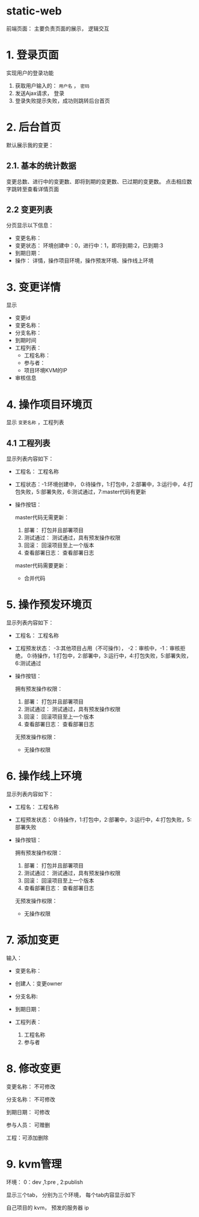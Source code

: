 # static-web

前端页面： 主要负责页面的展示， 逻辑交互

# 1. 登录页面

实现用户的登录功能

1.  获取用户输入的：  `用户名` ， `密码` 
2. 发送Ajax请求， 登录
3. 登录失败提示失败，成功则跳转后台首页

# 2. 后台首页

默认展示我的变更：

## 2.1. 基本的统计数据
 变更总数、进行中的变更数、即将到期的变更数、已过期的变更数。 点击相应数字跳转至查看详情页面

##  2.2 变更列表

   分页显示以下信息： 

   - 变更名称： 
   - 变更状态： 环境创建中：0，进行中：1，即将到期:2，已到期:3
   - 到期日期：
   - 操作： 详情，操作项目环境，操作预发环境、操作线上环境



# 3. 变更详情

显示

- 变更id
- 变更名称：
- 分支名称：
- 到期时间
- 工程列表：
  - 工程名称：
  - 参与者：
  - 项目环境KVM的IP
- 审核信息



# 4. 操作项目环境页

显示 `变更名称` ，工程列表

## 4.1 工程列表

显示列表内容如下：

- 工程名： 工程名称

- 工程状态：-1:环境创建中， 0:待操作，1:打包中，2:部署中，3:运行中，4:打包失败，5:部署失败，6:测试通过，7:master代码有更新

- 操作按钮：

  master代码无需更新：

  1. 部署： 打包并且部署项目
  2. 测试通过： 测试通过，具有预发操作权限
  3. 回滚： 回滚项目至上一个版本
  4. 查看部署日志： 查看部署日志

  master代码需要更新：

  - 合并代码

# 5. 操作预发环境页

显示列表内容如下：

- 工程名： 工程名称

- 工程预发状态： -3:其他项目占用（不可操作）， -2：审核中，-1：审核拒绝， 0:待操作，1:打包中，2:部署中，3:运行中，4:打包失败，5:部署失败，6:测试通过

- 操作按钮：

  拥有预发操作权限：

  1. 部署： 打包并且部署项目
  2. 测试通过： 测试通过，具有预发操作权限
  3. 回滚： 回滚项目至上一个版本
  4. 查看部署日志： 查看部署日志

  无预发操作权限：

  - 无操作权限







# 6. 操作线上环境



显示列表内容如下：

- 工程名： 工程名称

- 工程预发状态： 0:待操作，1:打包中，2:部署中，3:运行中，4:打包失败，5:部署失败

- 操作按钮：

  拥有预发操作权限：

  1. 部署： 打包并且部署项目
  2. 测试通过： 测试通过，具有预发操作权限
  3. 回滚： 回滚项目至上一个版本
  4. 查看部署日志： 查看部署日志

  无预发操作权限：

  - 无操作权限

# 7. 添加变更

输入： 

- 变更名称：
- 创建人：变更owner 

- 分支名称:
- 到期日期：
- 工程列表：
  1. 工程名称
  2. 参与者

# 8. 修改变更

变更名称： 不可修改

分支名称： 不可修改

到期日期： 可修改

参与人员： 可赠删

工程：可添加删除



# 9. kvm管理

环境： 0：dev ,1:pre , 2:publish

显示三个tab， 分别为三个环境， 每个tab内容显示如下

自己项目的 kvm， 预发的服务器 ip
